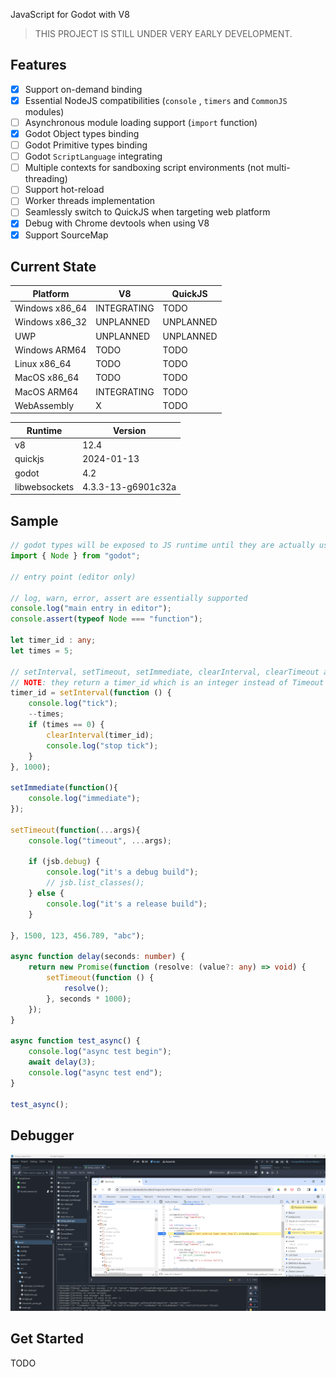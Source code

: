 
JavaScript for Godot with V8

> THIS PROJECT IS STILL UNDER VERY EARLY DEVELOPMENT.

## Features
* [x] Support on-demand binding
* [x] Essential NodeJS compatibilities (`console` , `timers` and `CommonJS` modules)
* [ ] Asynchronous module loading support (`import` function)
* [x] Godot Object types binding
* [ ] Godot Primitive types binding
* [ ] Godot `ScriptLanguage` integrating
* [ ] Multiple contexts for sandboxing script environments (not multi-threading)
* [ ] Support hot-reload
* [ ] Worker threads implementation
* [ ] Seamlessly switch to QuickJS when targeting web platform
* [x] Debug with Chrome devtools when using V8
* [x] Support SourceMap

## Current State

| Platform | V8 | QuickJS |
| --- | --- | --- |
| Windows x86_64 | INTEGRATING | TODO |
| Windows x86_32 | UNPLANNED | UNPLANNED |
| UWP | UNPLANNED | UNPLANNED |
| Windows ARM64 | TODO | TODO |
| Linux x86_64 | TODO | TODO |
| MacOS x86_64 | TODO | TODO |
| MacOS ARM64 | INTEGRATING | TODO |
| WebAssembly | X | TODO |


| Runtime | Version |
| --- | --- |
| v8 | 12.4 |
| quickjs | 2024-01-13 |
| godot | 4.2 |
| libwebsockets | 4.3.3-13-g6901c32a |

## Sample

```ts
// godot types will be exposed to JS runtime until they are actually used
import { Node } from "godot";

// entry point (editor only)

// log, warn, error, assert are essentially supported
console.log("main entry in editor");
console.assert(typeof Node === "function");

let timer_id : any;
let times = 5;

// setInterval, setTimeout, setImmediate, clearInterval, clearTimeout are essentially supported
// NOTE: they return a timer_id which is an integer instead of Timeout object like in NodeJS
timer_id = setInterval(function () {
    console.log("tick");
    --times;
    if (times == 0) {
        clearInterval(timer_id);
        console.log("stop tick");
    }
}, 1000);

setImmediate(function(){
    console.log("immediate");
});

setTimeout(function(...args){
    console.log("timeout", ...args);

    if (jsb.debug) {
        console.log("it's a debug build");
        // jsb.list_classes();
    } else {
        console.log("it's a release build");
    }

}, 1500, 123, 456.789, "abc");

async function delay(seconds: number) {
    return new Promise(function (resolve: (value?: any) => void) {
        setTimeout(function () {
            resolve();
        }, seconds * 1000);
    });
}

async function test_async() {
    console.log("async test begin");
    await delay(3);
    console.log("async test end");
}

test_async();
```

## Debugger

![20240319122550.png](./docs/assets/20240319122550.png)

## Get Started
TODO

